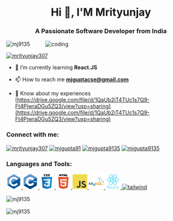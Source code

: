 <h1 align="center">Hi 👋, I'M Mrityunjay</h1>
<h3 align="center">A Passionate Software Developer from India</h3>
<img align="right" alt="coding" width="400" src="https://user-images.githubusercontent.com/55389276/140866485-8fb1c876-9a8f-4d6a-98dc-08c4981eaf70.gif">

<p align="left"> <img src="https://komarev.com/ghpvc/?username=mj9135&label=Profile%20views&color=0e75b6&style=flat" alt="mj9135" /> </p>

<p align="left"> <a href="https://twitter.com/mrityunjay307" target="blank"><img src="https://img.shields.io/twitter/follow/mrityunjay307?logo=twitter&style=for-the-badge" alt="mrityunjay307" /></a> </p>

- 🌱 I’m currently learning **React.JS**

- 📫 How to reach me **mjguptacse@gmail.com**

- 📄 Know about my experiences [https://drive.google.com/file/d/1QaUb2iT4TUc1s7Q9-Ft4PjwraDGu5ZQ3/view?usp=sharing](https://drive.google.com/file/d/1QaUb2iT4TUc1s7Q9-Ft4PjwraDGu5ZQ3/view?usp=sharing)

<h3 align="left">Connect with me:</h3>
<p align="left">
<a href="https://twitter.com/mrityunjay307" target="blank"><img align="center" src="https://raw.githubusercontent.com/rahuldkjain/github-profile-readme-generator/master/src/images/icons/Social/twitter.svg" alt="mrityunjay307" height="30" width="40" /></a>
<a href="https://linkedin.com/in/mjgupta91" target="blank"><img align="center" src="https://raw.githubusercontent.com/rahuldkjain/github-profile-readme-generator/master/src/images/icons/Social/linked-in-alt.svg" alt="mjgupta91" height="30" width="40" /></a>
<a href="https://www.leetcode.com/mjgupta9135" target="blank"><img align="center" src="https://raw.githubusercontent.com/rahuldkjain/github-profile-readme-generator/master/src/images/icons/Social/leet-code.svg" alt="mjgupta9135" height="30" width="40" /></a>
<a href="https://auth.geeksforgeeks.org/user/mjgupta9135" target="blank"><img align="center" src="https://raw.githubusercontent.com/rahuldkjain/github-profile-readme-generator/master/src/images/icons/Social/geeks-for-geeks.svg" alt="mjgupta9135" height="30" width="40" /></a>
</p>

<h3 align="left">Languages and Tools:</h3>
<p align="left"> <a href="https://www.cprogramming.com/" target="_blank" rel="noreferrer"> <img src="https://raw.githubusercontent.com/devicons/devicon/master/icons/c/c-original.svg" alt="c" width="40" height="40"/> </a> <a href="https://www.w3schools.com/cpp/" target="_blank" rel="noreferrer"> <img src="https://raw.githubusercontent.com/devicons/devicon/master/icons/cplusplus/cplusplus-original.svg" alt="cplusplus" width="40" height="40"/> </a> <a href="https://www.w3schools.com/css/" target="_blank" rel="noreferrer"> <img src="https://raw.githubusercontent.com/devicons/devicon/master/icons/css3/css3-original-wordmark.svg" alt="css3" width="40" height="40"/> </a> <a href="https://www.w3.org/html/" target="_blank" rel="noreferrer"> <img src="https://raw.githubusercontent.com/devicons/devicon/master/icons/html5/html5-original-wordmark.svg" alt="html5" width="40" height="40"/> </a> <a href="https://developer.mozilla.org/en-US/docs/Web/JavaScript" target="_blank" rel="noreferrer"> <img src="https://raw.githubusercontent.com/devicons/devicon/master/icons/javascript/javascript-original.svg" alt="javascript" width="40" height="40"/> </a> <a href="https://www.mysql.com/" target="_blank" rel="noreferrer"> <img src="https://raw.githubusercontent.com/devicons/devicon/master/icons/mysql/mysql-original-wordmark.svg" alt="mysql" width="40" height="40"/> </a> <a href="https://reactjs.org/" target="_blank" rel="noreferrer"> <img src="https://raw.githubusercontent.com/devicons/devicon/master/icons/react/react-original-wordmark.svg" alt="react" width="40" height="40"/> </a> <a href="https://tailwindcss.com/" target="_blank" rel="noreferrer"> <img src="https://www.vectorlogo.zone/logos/tailwindcss/tailwindcss-icon.svg" alt="tailwind" width="40" height="40"/> </a> </p>

<p><img align="center" src="https://github-readme-stats.vercel.app/api/top-langs?username=mj9135&show_icons=true&locale=en&layout=compact" alt="mj9135" /></p>

<p><img align="center" src="https://github-readme-streak-stats.herokuapp.com/?user=mj9135&" alt="mj9135" /></p>
